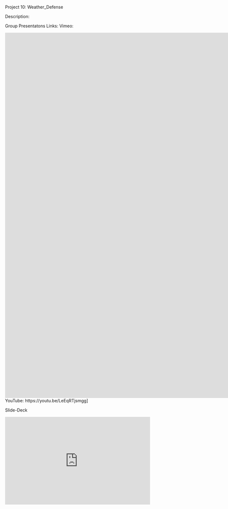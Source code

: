 Project 10: Weather_Defense

Description:

Group Presentatons Links:
Vimeo:
<iframe src="https://player.vimeo.com/video/1036471053?title=0&amp;byline=0&amp;portrait=0&amp;badge=0&amp;autopause=0&amp;player_id=0&amp;app_id=58479" width="1920" height="1200" frameborder="0" allow="autoplay; fullscreen; picture-in-picture; clipboard-write" title="Group Project: Weather_Defense"></iframe>
YouTube:
https://youtu.be/LeEqRTjsmgg]


Slide-Deck
<iframe src="https://1drv.ms/p/c/689fa6cbd40d13b5/IQSEsxZLYgbBR62qBtNyTTRrAds0Eg6ZbaGytdneftNSz_w?wdAr=1.7777777777777777" width="476px" height="288px" frameborder="0">This is an embedded <a target="_blank" href="https://office.com">Microsoft Office</a> presentation, powered by <a target="_blank" href="https://office.com/webapps">Office</a>.</iframe>
